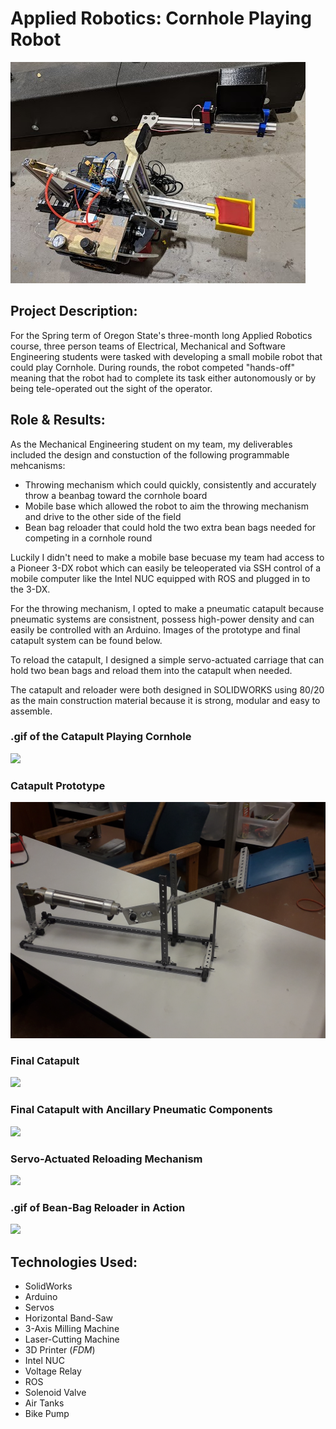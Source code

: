 # Applied Robotics: Cornhole Playing Robot

<img src="images/Everything.jpg?raw=true"/>

## __Project Description__: 

For the Spring term of Oregon State's three-month long Applied Robotics course, three person teams of Electrical, Mechanical and Software Engineering students were tasked with developing a small mobile robot that could play Cornhole. During rounds, the robot competed "hands-off" meaning that the robot had to complete its task either autonomously or by being tele-operated out the sight of the operator.

## __Role & Results__:

As the Mechanical Engineering student on my team, my deliverables included the design and constuction of the following programmable mehcanisms:
* Throwing mechanism which could quickly, consistently and accurately throw a beanbag toward the cornhole board
* Mobile base which allowed the robot to aim the throwing mechanism and drive to the other side of the field
* Bean bag reloader that could hold the two extra bean bags needed for competing in a cornhole round

Luckily I didn't need to make a mobile base becuase my team had access to a Pioneer 3-DX robot which can easily be teleoperated via SSH control of a mobile computer like the Intel NUC equipped with ROS and plugged in to the 3-DX.

For the throwing mechanism, I opted to make a pneumatic catapult because pneumatic systems are consistnent, possess high-power density and can easily be controlled with an Arduino. Images of the prototype and final catapult system can be found below.

To reload the catapult, I designed a simple servo-actuated carriage that can hold two bean bags and reload them into the catapult when needed.

The catapult and reloader were both designed in SOLIDWORKS using 80/20 as the main construction material because it is strong, modular and easy to assemble.

### __.gif of the Catapult Playing Cornhole__
<img src="images/Throw.gif?raw=true"/>

### __Catapult Prototype__
<img src="images/Cat_Proto.jpg?raw=true"/>

### __Final Catapult__
<img src="images/Cat_Final.jpg?raw=true"/>

### __Final Catapult with Ancillary Pneumatic Components__
<img src="images/Cat_Cart.jpg?raw=true"/>

### __Servo-Actuated Reloading Mechanism__
<img src="images/Load_Tech.jpg?raw=true"/>

### __.gif of Bean-Bag Reloader in Action__
<img src="images/Reload.gif?raw=true">



## __Technologies Used__:
* SolidWorks
* Arduino
* Servos
* Horizontal Band-Saw
* 3-Axis Milling Machine
* Laser-Cutting Machine
* 3D Printer (_FDM_)
* Intel NUC
* Voltage Relay
* ROS
* Solenoid Valve
* Air Tanks
* Bike Pump
